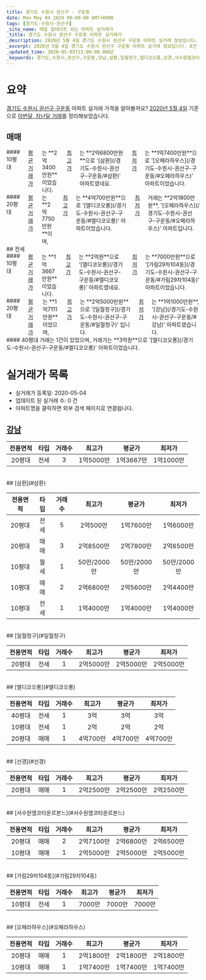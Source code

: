 ```yaml
---
title: 경기도 수원시 권선구 - 구운동
date: Mon May 04 2020 00:00:00 GMT+0900
tags: [경기도-수원시-권선구]
_site_name: 매일 업데이트 되는 아파트 실거래가
_title: 경기도 수원시 권선구 구운동 아파트 실거래가
_description: 2020년 5월 4일 경기도 수원시 권선구 구운동 아파트 실거래 정보입니다. 8건 아파트 정보가 있습니다.
_excerpt: 2020년 5월 4일 경기도 수원시 권선구 구운동 아파트 실거래 정보입니다. 8건 아파트 정보가 있습니다.
_updated_time: 2020-05-03T15:00:00.000Z
_keywords: 경기도,수원시,권선구,구운동,강남,삼환,일월청구,엘디코오롱,선경,서수원엠코타운르본느,가림29차104동,오페라하우스
---
```





# 요약
<ins>경기도 수원시 권선구 구운동</ins> 아파트 실거래 가격을 알아볼까요? <ins>2020년 5월 4일</ins> 기준으로 <ins>이번달, 지난달 거래</ins>를 정리해보았습니다.

## 매매
<div class="container">
<div class="six columns" markdown="1">
#### 10평대
<ins>평균 거래가</ins>는 **2억3400만원**이었습니다. <ins>최고가</ins>는 **2억6800만원**으로 '[삼환](/경기도-수원시-권선구-구운동/#삼환)' 아파트였네요. <ins>최저가</ins>는 **1억7400만원**으로 '[오페라하우스](/경기도-수원시-권선구-구운동/#오페라하우스)' 아파트이었습니다.
</div>
<div class="six columns" markdown="1">
#### 20평대
<ins>평균 거래가</ins>는 **2억7750만원**이며, <ins>최고가</ins>는 **4억700만원**으로 '[엘디코오롱](/경기도-수원시-권선구-구운동/#엘디코오롱)' 아파트이었습니다. <ins>최저가</ins> 거래는 **2억1800만원**, '[오페라하우스](/경기도-수원시-권선구-구운동/#오페라하우스)' 아파트입니다.
</div>
</div>
## 전세
<div class="container">
<div class="six columns" markdown="1">
#### 10평대
<ins>평균 거래가</ins>는 **1억3667만원**이었습니다. <ins>최고가</ins>는 **2억원**으로 '[엘디코오롱](/경기도-수원시-권선구-구운동/#엘디코오롱)' 아파트였네요. <ins>최저가</ins>는 **7000만원**으로 '[가림29차104동](/경기도-수원시-권선구-구운동/#가림29차104동)' 아파트이었습니다.
</div>
<div class="six columns" markdown="1">
#### 20평대
<ins>평균 거래가</ins>는 **1억7111만원**이었으며, <ins>최고가</ins>는 **2억5000만원**으로 '[일월청구](/경기도-수원시-권선구-구운동/#일월청구)' 입니다. <ins>최저가</ins>는 **1억1000만원**, '[강남](/경기도-수원시-권선구-구운동/#강남)' 아파트였습니다.
</div>
</div>
<div class="container">
<div class="twelve columns" markdown="1">
#### 40평대
거래는 1건이 있었으며, 거래가는 **3억원**으로 '[엘디코오롱](/경기도-수원시-권선구-구운동/#엘디코오롱)' 아파트이었습니다.
</div>
</div>



# 실거래가 목록
- 실거래가 등록일: 2020-05-04
- 업데이트 된 실거래 수: 0 건
- 아파트명을 클릭하면 외부 검색 페이지로 연결됩니다.

## [강남](#강남)

|전용면적|타입|거래수|최고가|평균가|최저가|
|:---:|:---:|:---:|:---:|:---:|:---:|
|20평대|<span class="deal-type-2">전세</span>|3|1억5000만|1억3667만|1억1000만|

<br/>
## [삼환](#삼환)

|전용면적|타입|거래수|최고가|평균가|최저가|
|:---:|:---:|:---:|:---:|:---:|:---:|
|20평대|<span class="deal-type-2">전세</span>|5|2억500만|1억7600만|1억6000만|
|20평대|<span class="deal-type-1">매매</span>|3|2억8500만|2억7800만|2억6500만|
|10평대|<span class="deal-type-3">월세</span>|1|50만/2000만|50만/2000만|50만/2000만|
|10평대|<span class="deal-type-1">매매</span>|2|2억6800만|2억5600만|2억4400만|
|10평대|<span class="deal-type-2">전세</span>|1|1억4000만|1억4000만|1억4000만|

<br/>
## [일월청구](#일월청구)

|전용면적|타입|거래수|최고가|평균가|최저가|
|:---:|:---:|:---:|:---:|:---:|:---:|
|20평대|<span class="deal-type-2">전세</span>|1|2억5000만|2억5000만|2억5000만|

<br/>
## [엘디코오롱](#엘디코오롱)

|전용면적|타입|거래수|최고가|평균가|최저가|
|:---:|:---:|:---:|:---:|:---:|:---:|
|40평대|<span class="deal-type-2">전세</span>|1|3억|3억|3억|
|10평대|<span class="deal-type-2">전세</span>|1|2억|2억|2억|
|20평대|<span class="deal-type-1">매매</span>|1|4억700만|4억700만|4억700만|

<br/>
## [선경](#선경)

|전용면적|타입|거래수|최고가|평균가|최저가|
|:---:|:---:|:---:|:---:|:---:|:---:|
|20평대|<span class="deal-type-1">매매</span>|1|2억2500만|2억2500만|2억2500만|

<br/>
## [서수원엠코타운르본느](#서수원엠코타운르본느)

|전용면적|타입|거래수|최고가|평균가|최저가|
|:---:|:---:|:---:|:---:|:---:|:---:|
|20평대|<span class="deal-type-1">매매</span>|2|2억7100만|2억6800만|2억6500만|
|10평대|<span class="deal-type-1">매매</span>|1|2억5000만|2억5000만|2억5000만|

<br/>
## [가림29차104동](#가림29차104동)

|전용면적|타입|거래수|최고가|평균가|최저가|
|:---:|:---:|:---:|:---:|:---:|:---:|
|10평대|<span class="deal-type-2">전세</span>|1|7000만|7000만|7000만|

<br/>
## [오페라하우스](#오페라하우스)

|전용면적|타입|거래수|최고가|평균가|최저가|
|:---:|:---:|:---:|:---:|:---:|:---:|
|20평대|<span class="deal-type-1">매매</span>|1|2억1800만|2억1800만|2억1800만|
|10평대|<span class="deal-type-1">매매</span>|1|1억7400만|1억7400만|1억7400만|

<br/>



